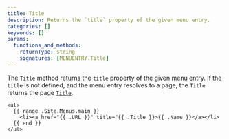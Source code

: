 ```yaml
---
title: Title
description: Returns the `title` property of the given menu entry.
categories: []
keywords: []
params:
  functions_and_methods:
    returnType: string
    signatures: [MENUENTRY.Title]
---
```


The `Title` method returns the `title` property of the given menu entry. If the `title` is not defined, and the menu entry resolves to a page, the `Title` returns the page [`Title`].

[`Title`]: /methods/page/title/

```go-html-template
<ul>
  {{ range .Site.Menus.main }}
    <li><a href="{{ .URL }}" title="{{ .Title }}>{{ .Name }}</a></li>
  {{ end }}
</ul>
```
